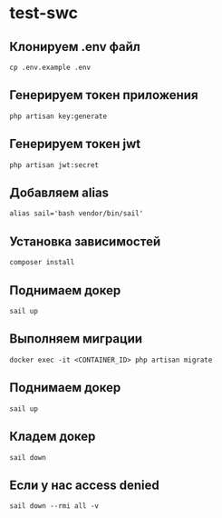 # test-swc

## Клонируем .env файл
```
cp .env.example .env
```
## Генерируем токен приложения
```
php artisan key:generate
```
## Генерируем токен jwt
```
php artisan jwt:secret
```
## Добавляем alias
```
alias sail='bash vendor/bin/sail'
```

## Установка зависимостей
```
composer install
```

## Поднимаем докер
```
sail up
```

## Выполняем миграции
```
docker exec -it <CONTAINER_ID> php artisan migrate
```

## Поднимаем докер
```
sail up
```

## Кладем докер
```
sail down
```

## Если у нас access denied
```
sail down --rmi all -v
```

